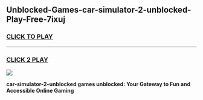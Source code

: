 
## Unblocked-Games-car-simulator-2-unblocked-Play-Free-7ixuj
<h3>
<a href="https://premium76.site?title=car-simulator-2-unblocked&ref=10A">CLICK TO PLAY</a></h3>
<hr>

<h3>
<a href="https://premium76.site?title=car-simulator-2-unblocked&ref=10A">CLICK 2 PLAY</a>
  
</h3>

<a href="https://premium76.site?title=car-simulator-2-unblocked&ref=10A"><img src="https://clearcache.store/games.png"></a>


**car-simulator-2-unblocked games unblocked: Your Gateway to Fun and Accessible Online Gaming**
